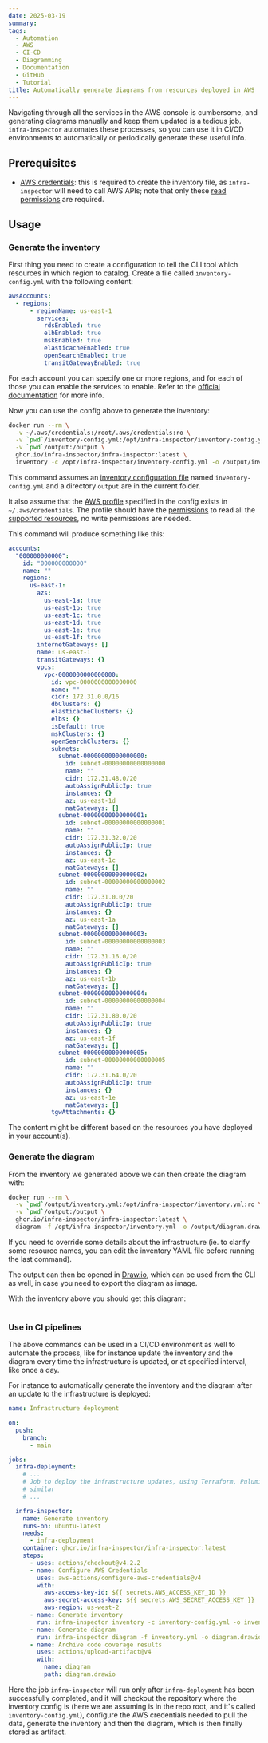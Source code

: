 ```yaml
---
date: 2025-03-19
summary:
tags:
  - Automation
  - AWS
  - CI-CD
  - Diagramming
  - Documentation
  - GitHub
  - Tutorial
title: Automatically generate diagrams from resources deployed in AWS
---
```


Navigating through all the services in the AWS console is cumbersome, and
generating diagrams manually and keep them updated is a tedious job.
`infra-inspector` automates these processes, so you can use it in CI/CD
environments to automatically or periodically generate these useful info.

<!--more-->

## Prerequisites

* [AWS credentials](https://docs.aws.amazon.com/cli/latest/userguide/cli-configure-files.html):
  this is required to create the inventory file, as `infra-inspector` will need
  to call AWS APIs; note that only these
  [read permissions](https://infra-inspector.github.io/reference/configuration/aws-permissions/)
  are required.

## Usage

### Generate the inventory

First thing you need to create a configuration to tell the CLI tool which
resources in which region to catalog. Create a file called
`inventory-config.yml` with the following content:

```yaml
awsAccounts:
  - regions:
      - regionName: us-east-1
        services:
          rdsEnabled: true
          elbEnabled: true
          mskEnabled: true
          elasticacheEnabled: true
          openSearchEnabled: true
          transitGatewayEnabled: true
```

For each account you can specify one or more regions, and for each of those you
can enable the services to enable. Refer to the
[official documentation](https://infra-inspector.github.io/reference/configuration/inventory/)
for more info.

Now you can use the config above to generate the inventory:

```bash
docker run --rm \
  -v ~/.aws/credentials:/root/.aws/credentials:ro \
  -v `pwd`/inventory-config.yml:/opt/infra-inspector/inventory-config.yml:ro \
  -v `pwd`/output:/output \
  ghcr.io/infra-inspector/infra-inspector:latest \
  inventory -c /opt/infra-inspector/inventory-config.yml -o /output/inventory.yml
```

This command assumes an
[inventory configuration file](../reference/configuration/inventory.md) named
`inventory-config.yml` and a directory `output` are in the current folder.

It also assume that the
[AWS profile](https://docs.aws.amazon.com/cli/latest/userguide/cli-configure-files.html)
specified in the config exists in `~/.aws/credentials`. The profile should have
the [permissions](../reference/configuration/aws-permissions.md) to read all the
[supported resources](../reference/supported_resources.md), no write permissions
are needed.

This command will produce something like this:

```yaml
accounts:
  "000000000000":
    id: "000000000000"
    name: ""
    regions:
      us-east-1:
        azs:
          us-east-1a: true
          us-east-1b: true
          us-east-1c: true
          us-east-1d: true
          us-east-1e: true
          us-east-1f: true
        internetGateways: []
        name: us-east-1
        transitGateways: {}
        vpcs:
          vpc-0000000000000000:
            id: vpc-0000000000000000
            name: ""
            cidr: 172.31.0.0/16
            dbClusters: {}
            elasticacheClusters: {}
            elbs: {}
            isDefault: true
            mskClusters: {}
            openSearchClusters: {}
            subnets:
              subnet-00000000000000000:
                id: subnet-00000000000000000
                name: ""
                cidr: 172.31.48.0/20
                autoAssignPublicIp: true
                instances: {}
                az: us-east-1d
                natGateways: []
              subnet-00000000000000001:
                id: subnet-00000000000000001
                name: ""
                cidr: 172.31.32.0/20
                autoAssignPublicIp: true
                instances: {}
                az: us-east-1c
                natGateways: []
              subnet-00000000000000002:
                id: subnet-00000000000000002
                name: ""
                cidr: 172.31.0.0/20
                autoAssignPublicIp: true
                instances: {}
                az: us-east-1a
                natGateways: []
              subnet-00000000000000003:
                id: subnet-00000000000000003
                name: ""
                cidr: 172.31.16.0/20
                autoAssignPublicIp: true
                instances: {}
                az: us-east-1b
                natGateways: []
              subnet-00000000000000004:
                id: subnet-00000000000000004
                name: ""
                cidr: 172.31.80.0/20
                autoAssignPublicIp: true
                instances: {}
                az: us-east-1f
                natGateways: []
              subnet-00000000000000005:
                id: subnet-00000000000000005
                name: ""
                cidr: 172.31.64.0/20
                autoAssignPublicIp: true
                instances: {}
                az: us-east-1e
                natGateways: []
            tgwAttachments: {}
```

The content might be different based on the resources you have deployed in your
account(s).

### Generate the diagram

From the inventory we generated above we can then create the diagram with:

```bash
docker run --rm \
  -v `pwd`/output/inventory.yml:/opt/infra-inspector/inventory.yml:ro \
  -v `pwd`/output:/output \
  ghcr.io/infra-inspector/infra-inspector:latest \
  diagram -f /opt/infra-inspector/inventory.yml -o /output/diagram.drawio
```

If you need to override some details about the infrastructure (ie. to clarify
some resource names, you can edit the inventory YAML file before running the
last command).

The output can then be opened in [Draw.io](https://www.drawio.com/), which can
be used from the CLI as well, in case you need to export the diagram as image.

With the inventory above you should get this diagram:

<!-- draw.io diagram -->
<div class="mxgraph" style="max-width:100%;border:1px solid transparent;" data-mxgraph="{&quot;highlight&quot;:&quot;#0000ff&quot;,&quot;nav&quot;:true,&quot;resize&quot;:true,&quot;toolbar&quot;:&quot;zoom layers tags lightbox&quot;,&quot;edit&quot;:&quot;_blank&quot;,&quot;xml&quot;:&quot;&lt;mxfile&gt;&lt;diagram id=\&quot;aws\&quot; name=\&quot;AWS\&quot;&gt;&lt;mxGraphModel dx=\&quot;1216\&quot; dy=\&quot;1024\&quot; grid=\&quot;1\&quot; gridSize=\&quot;10\&quot; guides=\&quot;1\&quot; tooltips=\&quot;1\&quot; connect=\&quot;1\&quot; arrows=\&quot;1\&quot; fold=\&quot;1\&quot; page=\&quot;1\&quot; pageScale=\&quot;1\&quot; pageWidth=\&quot;1169\&quot; pageHeight=\&quot;827\&quot; background=\&quot;#2A2A2A\&quot; math=\&quot;0\&quot; shadow=\&quot;0\&quot;&gt;&lt;root&gt;&lt;mxCell id=\&quot;root\&quot;/&gt;&lt;mxCell id=\&quot;regions-wrapper\&quot; value=\&quot;Regions\&quot; parent=\&quot;root\&quot;&gt;&lt;mxGeometry x=\&quot;40\&quot; y=\&quot;20\&quot; as=\&quot;geometry\&quot;/&gt;&lt;/mxCell&gt;&lt;mxCell id=\&quot;us-east-1\&quot; value=\&quot;us-east-1\&quot; style=\&quot;points=[[0,0],[0.25,0],[0.5,0],[0.75,0],[1,0],[1,0.25],[1,0.5],[1,0.75],[1,1],[0.75,1],[0.5,1],[0.25,1],[0,1],[0,0.75],[0,0.5],[0,0.25]];outlineConnect=0;gradientColor=none;html=1;fontSize=12;fontStyle=0;container=1;pointerEvents=0;collapsible=0;recursiveResize=0;shape=mxgraph.aws4.group;grIcon=mxgraph.aws4.group_region;strokeColor=#147EBA;fillColor=none;verticalAlign=top;align=left;spacingLeft=30;fontColor=#147EBA;dashed=1;\&quot; parent=\&quot;regions-wrapper\&quot; vertex=\&quot;1\&quot;&gt;&lt;mxGeometry width=\&quot;1980\&quot; height=\&quot;300\&quot; as=\&quot;geometry\&quot;/&gt;&lt;/mxCell&gt;&lt;mxCell id=\&quot;us-east-1a\&quot; value=\&quot;us-east-1a\&quot; style=\&quot;sketch=0;outlineConnect=0;gradientColor=none;html=1;fontSize=12;fontStyle=0;shape=mxgraph.aws4.group;grIcon=mxgraph.aws4.group_availability_zone;strokeColor=#E8E8E8;fillColor=none;verticalAlign=top;align=left;spacingLeft=30;fontColor=#E8E8E8;dashed=1;\&quot; parent=\&quot;us-east-1\&quot; vertex=\&quot;1\&quot;&gt;&lt;mxGeometry x=\&quot;40\&quot; y=\&quot;40\&quot; width=\&quot;300\&quot; height=\&quot;240\&quot; as=\&quot;geometry\&quot;/&gt;&lt;/mxCell&gt;&lt;mxCell id=\&quot;us-east-1b\&quot; value=\&quot;us-east-1b\&quot; style=\&quot;sketch=0;outlineConnect=0;gradientColor=none;html=1;fontSize=12;fontStyle=0;shape=mxgraph.aws4.group;grIcon=mxgraph.aws4.group_availability_zone;strokeColor=#E8E8E8;fillColor=none;verticalAlign=top;align=left;spacingLeft=30;fontColor=#E8E8E8;dashed=1;\&quot; parent=\&quot;us-east-1\&quot; vertex=\&quot;1\&quot;&gt;&lt;mxGeometry x=\&quot;360\&quot; y=\&quot;40\&quot; width=\&quot;300\&quot; height=\&quot;240\&quot; as=\&quot;geometry\&quot;/&gt;&lt;/mxCell&gt;&lt;mxCell id=\&quot;us-east-1c\&quot; value=\&quot;us-east-1c\&quot; style=\&quot;sketch=0;outlineConnect=0;gradientColor=none;html=1;fontSize=12;fontStyle=0;shape=mxgraph.aws4.group;grIcon=mxgraph.aws4.group_availability_zone;strokeColor=#E8E8E8;fillColor=none;verticalAlign=top;align=left;spacingLeft=30;fontColor=#E8E8E8;dashed=1;\&quot; parent=\&quot;us-east-1\&quot; vertex=\&quot;1\&quot;&gt;&lt;mxGeometry x=\&quot;680\&quot; y=\&quot;40\&quot; width=\&quot;300\&quot; height=\&quot;240\&quot; as=\&quot;geometry\&quot;/&gt;&lt;/mxCell&gt;&lt;mxCell id=\&quot;us-east-1d\&quot; value=\&quot;us-east-1d\&quot; style=\&quot;sketch=0;outlineConnect=0;gradientColor=none;html=1;fontSize=12;fontStyle=0;shape=mxgraph.aws4.group;grIcon=mxgraph.aws4.group_availability_zone;strokeColor=#E8E8E8;fillColor=none;verticalAlign=top;align=left;spacingLeft=30;fontColor=#E8E8E8;dashed=1;\&quot; parent=\&quot;us-east-1\&quot; vertex=\&quot;1\&quot;&gt;&lt;mxGeometry x=\&quot;1000\&quot; y=\&quot;40\&quot; width=\&quot;300\&quot; height=\&quot;240\&quot; as=\&quot;geometry\&quot;/&gt;&lt;/mxCell&gt;&lt;mxCell id=\&quot;us-east-1e\&quot; value=\&quot;us-east-1e\&quot; style=\&quot;sketch=0;outlineConnect=0;gradientColor=none;html=1;fontSize=12;fontStyle=0;shape=mxgraph.aws4.group;grIcon=mxgraph.aws4.group_availability_zone;strokeColor=#E8E8E8;fillColor=none;verticalAlign=top;align=left;spacingLeft=30;fontColor=#E8E8E8;dashed=1;\&quot; parent=\&quot;us-east-1\&quot; vertex=\&quot;1\&quot;&gt;&lt;mxGeometry x=\&quot;1320\&quot; y=\&quot;40\&quot; width=\&quot;300\&quot; height=\&quot;240\&quot; as=\&quot;geometry\&quot;/&gt;&lt;/mxCell&gt;&lt;mxCell id=\&quot;us-east-1f\&quot; value=\&quot;us-east-1f\&quot; style=\&quot;sketch=0;outlineConnect=0;gradientColor=none;html=1;fontSize=12;fontStyle=0;shape=mxgraph.aws4.group;grIcon=mxgraph.aws4.group_availability_zone;strokeColor=#E8E8E8;fillColor=none;verticalAlign=top;align=left;spacingLeft=30;fontColor=#E8E8E8;dashed=1;\&quot; parent=\&quot;us-east-1\&quot; vertex=\&quot;1\&quot;&gt;&lt;mxGeometry x=\&quot;1640\&quot; y=\&quot;40\&quot; width=\&quot;300\&quot; height=\&quot;240\&quot; as=\&quot;geometry\&quot;/&gt;&lt;/mxCell&gt;&lt;mxCell id=\&quot;accounts-wrapper\&quot; value=\&quot;Accounts\&quot; parent=\&quot;root\&quot;&gt;&lt;mxGeometry x=\&quot;20\&quot; y=\&quot;100\&quot; width=\&quot;2040\&quot; height=\&quot;200\&quot; as=\&quot;geometry\&quot;/&gt;&lt;/mxCell&gt;&lt;mxCell id=\&quot;000000000000\&quot; value=\&quot;000000000000\&quot; style=\&quot;sketch=0;outlineConnect=0;gradientColor=none;html=1;fontSize=12;fontStyle=0;shape=mxgraph.aws4.group;grIcon=mxgraph.aws4.group_aws_cloud;strokeColor=#AAB7B8;fillColor=none;verticalAlign=top;align=left;spacingLeft=30;fontColor=#AAB7B8;dashed=0;\&quot; parent=\&quot;accounts-wrapper\&quot; vertex=\&quot;1\&quot;&gt;&lt;mxGeometry width=\&quot;2020\&quot; height=\&quot;180\&quot; as=\&quot;geometry\&quot;/&gt;&lt;/mxCell&gt;&lt;mxCell id=\&quot;vpc-0000000000000000\&quot; value=\&quot;vpc-0000000000000000 - 172.31.0.0/16\&quot; style=\&quot;points=[[0,0],[0.25,0],[0.5,0],[0.75,0],[1,0],[1,0.25],[1,0.5],[1,0.75],[1,1],[0.75,1],[0.5,1],[0.25,1],[0,1],[0,0.75],[0,0.5],[0,0.25]];outlineConnect=0;gradientColor=none;html=1;fontSize=12;fontStyle=0;container=1;pointerEvents=0;collapsible=0;recursiveResize=0;shape=mxgraph.aws4.group;grIcon=mxgraph.aws4.group_vpc;strokeColor=#248814;fillColor=none;verticalAlign=top;align=left;spacingLeft=30;fontColor=#AAB7B8;dashed=0;\&quot; parent=\&quot;000000000000\&quot; vertex=\&quot;1\&quot;&gt;&lt;mxGeometry x=\&quot;40\&quot; y=\&quot;40\&quot; width=\&quot;1940\&quot; height=\&quot;120\&quot; as=\&quot;geometry\&quot;/&gt;&lt;/mxCell&gt;&lt;mxCell id=\&quot;subnet-00000000000000002\&quot; value=\&quot;subnet-00000000000000002&amp;lt;br&amp;gt;172.31.0.0/20\&quot; style=\&quot;points=[[0,0],[0.25,0],[0.5,0],[0.75,0],[1,0],[1,0.25],[1,0.5],[1,0.75],[1,1],[0.75,1],[0.5,1],[0.25,1],[0,1],[0,0.75],[0,0.5],[0,0.25]];outlineConnect=0;gradientColor=none;html=1;fontSize=12;fontStyle=0;container=1;pointerEvents=0;collapsible=0;recursiveResize=0;shape=mxgraph.aws4.group;grIcon=mxgraph.aws4.group_security_group;grStroke=0;verticalAlign=top;align=left;spacingLeft=30;dashed=0;strokeColor=#248814;fillColor=#E9F3E6;fontColor=#248814;\&quot; parent=\&quot;vpc-0000000000000000\&quot; vertex=\&quot;1\&quot;&gt;&lt;mxGeometry x=\&quot;40\&quot; y=\&quot;40\&quot; width=\&quot;260\&quot; height=\&quot;60\&quot; as=\&quot;geometry\&quot;/&gt;&lt;/mxCell&gt;&lt;mxCell id=\&quot;subnet-00000000000000003\&quot; value=\&quot;subnet-00000000000000003&amp;lt;br&amp;gt;172.31.16.0/20\&quot; style=\&quot;points=[[0,0],[0.25,0],[0.5,0],[0.75,0],[1,0],[1,0.25],[1,0.5],[1,0.75],[1,1],[0.75,1],[0.5,1],[0.25,1],[0,1],[0,0.75],[0,0.5],[0,0.25]];outlineConnect=0;gradientColor=none;html=1;fontSize=12;fontStyle=0;container=1;pointerEvents=0;collapsible=0;recursiveResize=0;shape=mxgraph.aws4.group;grIcon=mxgraph.aws4.group_security_group;grStroke=0;verticalAlign=top;align=left;spacingLeft=30;dashed=0;strokeColor=#248814;fillColor=#E9F3E6;fontColor=#248814;\&quot; parent=\&quot;vpc-0000000000000000\&quot; vertex=\&quot;1\&quot;&gt;&lt;mxGeometry x=\&quot;360\&quot; y=\&quot;40\&quot; width=\&quot;260\&quot; height=\&quot;60\&quot; as=\&quot;geometry\&quot;/&gt;&lt;/mxCell&gt;&lt;mxCell id=\&quot;subnet-00000000000000001\&quot; value=\&quot;subnet-00000000000000001&amp;lt;br&amp;gt;172.31.32.0/20\&quot; style=\&quot;points=[[0,0],[0.25,0],[0.5,0],[0.75,0],[1,0],[1,0.25],[1,0.5],[1,0.75],[1,1],[0.75,1],[0.5,1],[0.25,1],[0,1],[0,0.75],[0,0.5],[0,0.25]];outlineConnect=0;gradientColor=none;html=1;fontSize=12;fontStyle=0;container=1;pointerEvents=0;collapsible=0;recursiveResize=0;shape=mxgraph.aws4.group;grIcon=mxgraph.aws4.group_security_group;grStroke=0;verticalAlign=top;align=left;spacingLeft=30;dashed=0;strokeColor=#248814;fillColor=#E9F3E6;fontColor=#248814;\&quot; parent=\&quot;vpc-0000000000000000\&quot; vertex=\&quot;1\&quot;&gt;&lt;mxGeometry x=\&quot;680\&quot; y=\&quot;40\&quot; width=\&quot;260\&quot; height=\&quot;60\&quot; as=\&quot;geometry\&quot;/&gt;&lt;/mxCell&gt;&lt;mxCell id=\&quot;subnet-00000000000000000\&quot; value=\&quot;subnet-00000000000000000&amp;lt;br&amp;gt;172.31.48.0/20\&quot; style=\&quot;points=[[0,0],[0.25,0],[0.5,0],[0.75,0],[1,0],[1,0.25],[1,0.5],[1,0.75],[1,1],[0.75,1],[0.5,1],[0.25,1],[0,1],[0,0.75],[0,0.5],[0,0.25]];outlineConnect=0;gradientColor=none;html=1;fontSize=12;fontStyle=0;container=1;pointerEvents=0;collapsible=0;recursiveResize=0;shape=mxgraph.aws4.group;grIcon=mxgraph.aws4.group_security_group;grStroke=0;verticalAlign=top;align=left;spacingLeft=30;dashed=0;strokeColor=#248814;fillColor=#E9F3E6;fontColor=#248814;\&quot; parent=\&quot;vpc-0000000000000000\&quot; vertex=\&quot;1\&quot;&gt;&lt;mxGeometry x=\&quot;1000\&quot; y=\&quot;40\&quot; width=\&quot;260\&quot; height=\&quot;60\&quot; as=\&quot;geometry\&quot;/&gt;&lt;/mxCell&gt;&lt;mxCell id=\&quot;subnet-00000000000000005\&quot; value=\&quot;subnet-00000000000000005&amp;lt;br&amp;gt;172.31.64.0/20\&quot; style=\&quot;points=[[0,0],[0.25,0],[0.5,0],[0.75,0],[1,0],[1,0.25],[1,0.5],[1,0.75],[1,1],[0.75,1],[0.5,1],[0.25,1],[0,1],[0,0.75],[0,0.5],[0,0.25]];outlineConnect=0;gradientColor=none;html=1;fontSize=12;fontStyle=0;container=1;pointerEvents=0;collapsible=0;recursiveResize=0;shape=mxgraph.aws4.group;grIcon=mxgraph.aws4.group_security_group;grStroke=0;verticalAlign=top;align=left;spacingLeft=30;dashed=0;strokeColor=#248814;fillColor=#E9F3E6;fontColor=#248814;\&quot; parent=\&quot;vpc-0000000000000000\&quot; vertex=\&quot;1\&quot;&gt;&lt;mxGeometry x=\&quot;1320\&quot; y=\&quot;40\&quot; width=\&quot;260\&quot; height=\&quot;60\&quot; as=\&quot;geometry\&quot;/&gt;&lt;/mxCell&gt;&lt;mxCell id=\&quot;subnet-00000000000000004\&quot; value=\&quot;subnet-00000000000000004&amp;lt;br&amp;gt;172.31.80.0/20\&quot; style=\&quot;points=[[0,0],[0.25,0],[0.5,0],[0.75,0],[1,0],[1,0.25],[1,0.5],[1,0.75],[1,1],[0.75,1],[0.5,1],[0.25,1],[0,1],[0,0.75],[0,0.5],[0,0.25]];outlineConnect=0;gradientColor=none;html=1;fontSize=12;fontStyle=0;container=1;pointerEvents=0;collapsible=0;recursiveResize=0;shape=mxgraph.aws4.group;grIcon=mxgraph.aws4.group_security_group;grStroke=0;verticalAlign=top;align=left;spacingLeft=30;dashed=0;strokeColor=#248814;fillColor=#E9F3E6;fontColor=#248814;\&quot; parent=\&quot;vpc-0000000000000000\&quot; vertex=\&quot;1\&quot;&gt;&lt;mxGeometry x=\&quot;1640\&quot; y=\&quot;40\&quot; width=\&quot;260\&quot; height=\&quot;60\&quot; as=\&quot;geometry\&quot;/&gt;&lt;/mxCell&gt;&lt;mxCell id=\&quot;000000000000-gw-wrapper\&quot; value=\&quot;\&quot; parent=\&quot;000000000000\&quot;&gt;&lt;mxGeometry x=\&quot;1830\&quot; width=\&quot;220\&quot; height=\&quot;30\&quot; as=\&quot;geometry\&quot;/&gt;&lt;/mxCell&gt;&lt;/root&gt;&lt;/mxGraphModel&gt;&lt;/diagram&gt;&lt;/mxfile&gt;&quot;}"></div>
<script type="text/javascript" src="https://viewer.diagrams.net/js/viewer-static.min.js"></script>

### Use in CI pipelines

The above commands can be used in a CI/CD environment as well to automate the
process, like for instance update the inventory and the diagram every time the
infrastructure is updated, or at specified interval, like once a day.

For instance to automatically generate the inventory and the diagram after an
update to the infrastructure is deployed:

```yaml
name: Infrastructure deployment

on:
  push:
    branch:
      - main

jobs:
  infra-deployment:
    # ...
    # Job to deploy the infrastructure updates, using Terraform, Pulumi or
    # similar
    # ...

  infra-inspector:
    name: Generate inventory
    runs-on: ubuntu-latest
    needs:
      - infra-deployment
    container: ghcr.io/infra-inspector/infra-inspector:latest
    steps:
      - uses: actions/checkout@v4.2.2
      - name: Configure AWS Credentials
        uses: aws-actions/configure-aws-credentials@v4
        with:
          aws-access-key-id: ${{ secrets.AWS_ACCESS_KEY_ID }}
          aws-secret-access-key: ${{ secrets.AWS_SECRET_ACCESS_KEY }}
          aws-region: us-west-2
      - name: Generate inventory
        run: infra-inspector inventory -c inventory-config.yml -o inventory.yml
      - name: Generate diagram
        run: infra-inspector diagram -f inventory.yml -o diagram.drawio
      - name: Archive code coverage results
        uses: actions/upload-artifact@v4
        with:
          name: diagram
          path: diagram.drawio
```

Here the job `infra-inspector` will run only after `infra-deployment` has been
successfully completed, and it will checkout the repository where the inventory
config is (here we are assuming is in the repo root, and it's called
`inventory-config.yml`), configure the AWS credentials needed to pull the data,
generate the inventory and then the diagram, which is then finally stored
as artifact.
